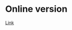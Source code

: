 Online version
===============
[Link](https://elborh.github.io/customers-map-presentation/presentation-plotly-customers.html)
